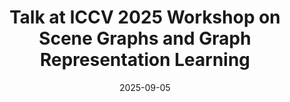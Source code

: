 ---
title: "Talk at ICCV 2025 Workshop on Scene Graphs and Graph Representation Learning"
date: 2025-09-05
when: "20 Oct. 2025"
venue: "ICCV 2025 Workshop on Scene Graphs and Graph Representation Learning"
draft: false
venue_url: https://sites.google.com/view/sg2rl
---